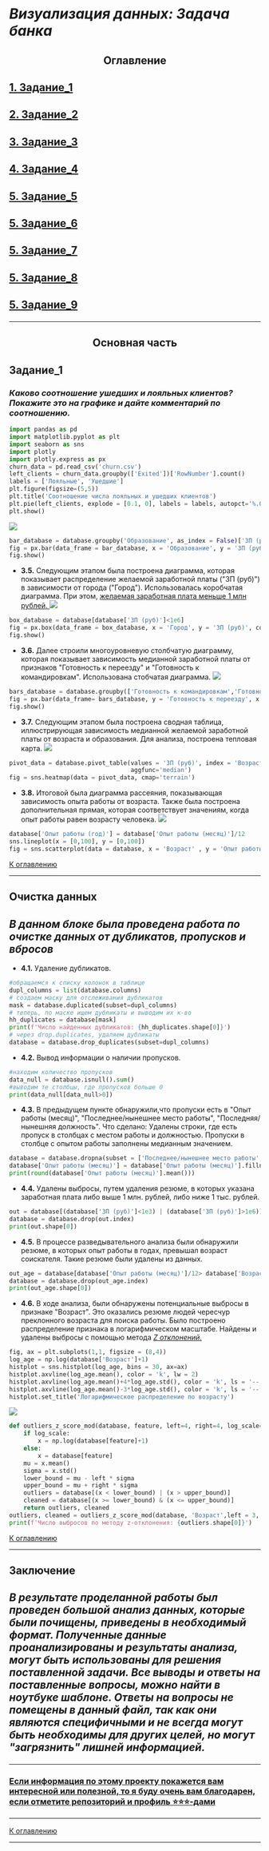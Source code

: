 # *Визуализация данных: Задача банка*
## <center>**Оглавление**<center>
## [1. Задание_1](https://github.com/alexmoscar/new-rep/blob/main/data/visual_task/Readme.md#Задание_1)
## [2. Задание_2](https://github.com/alexmoscar/new-rep/blob/main/data/visual_task/Readme.md#Задание_2)
## [3. Задание_3](https://github.com/alexmoscar/new-rep/blob/main/data/visual_task/Readme.md#Задание_3)
## [4. Задание_4](https://github.com/alexmoscar/new-rep/blob/main/data/visual_task/Readme.md#Задание_4)
## [5. Задание_5](https://github.com/alexmoscar/new-rep/blob/main/data/visual_task/Readme.md#Задание_5)
## [5. Задание_6](https://github.com/alexmoscar/new-rep/blob/main/data/visual_task/Readme.md#Задание_6)
## [5. Задание_7](https://github.com/alexmoscar/new-rep/blob/main/data/visual_task/Readme.md#Задание_7)
## [5. Задание_8](https://github.com/alexmoscar/new-rep/blob/main/data/visual_task/Readme.md#Задание_8)
## [5. Задание_9](https://github.com/alexmoscar/new-rep/blob/main/data/visual_task/Readme.md#Задание_9)<hr>
## <center>**Основная часть**<center>
## Задание_1 
### *Каково соотношение ушедших и лояльных клиентов? Покажите это на графике и дайте комментарий по соотношению.*
```python
import pandas as pd
import matplotlib.pyplot as plt
import seaborn as sns
import plotly
import plotly.express as px
churn_data = pd.read_csv('churn.csv')
left_clients = churn_data.groupby(['Exited'])['RowNumber'].count()
labels = ['Лояльные', 'Ушедшие']
plt.figure(figsize=(5,5))
plt.title('Соотношение числа лояльных и ушедших клиентов')
plt.pie(left_clients, explode = [0.1, 0], labels = labels, autopct='%.0f%%')
plt.show()
```
![](../project1/pic/1.png)
```python
bar_database = database.groupby('Образование', as_index = False)['ЗП (руб)'].median()
fig = px.bar(data_frame = bar_database, x = 'Образование', y = 'ЗП (руб)', color = 'Образование', title = 'ЗП медианное по Образованию')
fig.show()
```
*   **3.5.** Следующим этапом была построена диаграмма, которая показывает распределение желаемой заработной платы ("ЗП (руб)") в зависимости от города ("Город"). Использовалась коробчатая диаграмма. При этом, <ins>желаемая заработная плата меньше 1 млн рублей<ins>.
![](../project1/images/sal_by_city)
```python
box_database = database[database['ЗП (руб)']<1e6]
fig = px.box(data_frame = box_database, x = 'Город', y = 'ЗП (руб)', color = 'Город', title = 'Распределение ЗП по городам')
fig.show()
```
*   **3.6.** Далее строили многоуровневую столбчатую диаграмму, которая показывает зависимость медианной заработной платы от признаков "Готовность к переезду" и "Готовность к командировкам". Использована стобчатая диаграмма.
![](../project1/images/sal_by_trip)
```python
bars_database = database.groupby(['Готовность к командировкам','Готовность к переезду'], as_index=False)['ЗП (руб)'].median()
fig = px.bar(data_frame= bars_database, y = 'Готовность к переезду', x = 'ЗП (руб)', barmode='group', color = 'Готовность к командировкам', title = 'ЗП по готовности')
fig.show()
```
*   **3.7.** Следующим этапом была построена сводная таблица, иллюстрирующая зависимость медианной желаемой заработной платы от возраста и образования. Для анализа, построена тепловая карта.
![](../project1/images/warm.png)
```python
pivot_data = database.pivot_table(values = 'ЗП (руб)', index = 'Возраст', columns = 'Образование', fill_value=0,
                                  aggfunc='median')
fig = sns.heatmap(data = pivot_data, cmap='terrain')
```
*  **3.8.** Итоговой была диаграмма рассеяния, показывающая зависимость опыта работы от возраста. Также была построена дополнительная прямая, которая соответствует значениям, когда опыт работы равен возрасту человека.
![](../project1/images/scatter.png)
```python
database['Опыт работы (год)'] = database['Опыт работы (месяц)']/12
sns.lineplot(x = [0,100], y = [0,100])
fig = sns.scatterplot(data = database, x = 'Возраст' , y = 'Опыт работы (год)')
```
[К оглавлению](https://github.com/alexmoscar/new-rep/blob/main/data/project1/Readme.md#Оглавление)<hr>

## Очистка данных
## *В данном блоке была проведена работа по очистке данных от дубликатов, пропусков и вбросов*
*   **4.1.** Удаление дубликатов.
```python
#обращаемся к списку колонок в таблице
dupl_columns = list(database.columns)
# создаем маску для отслеживания дубликатов
mask = database.duplicated(subset=dupl_columns)
# теперь, по маске ищем дубликаты и выводим их к-во
hh_duplicates = database[mask]
print(f'Число найденных дубликатов: {hh_duplicates.shape[0]}')
# через drop.duplicates, удаляем дубликаты
database = database.drop_duplicates(subset=dupl_columns)
```
*   **4.2.** Вывод информации о наличии пропусков.
```python
#находим количество пропусков
data_null = database.isnull().sum()
#выводим те столбцы, где пропусков больше 0
print(data_null[data_null>0])
```
*   **4.3.** В предыдущем пункте обнаружили,что пропуски есть в "Опыт работы (месяц)", "Последнее/нынешнее место работы", "Последняя/нынешняя должность". Что сделано: Удалены строки, где есть пропуск в столбцах с местом работы и должностью. Пропуски в столбце с опытом работы заполнены медианным значением.
```python
database = database.dropna(subset = ['Последнее/нынешнее место работы','Последняя/нынешняя должность'])
database['Опыт работы (месяц)'] = database['Опыт работы (месяц)'].fillna(database['Опыт работы (месяц)'].median())
print(round(database['Опыт работы (месяц)'].mean()))
```
*   **4.4.** Удалены выбросы, путем удаления резюме, в которых указана заработная плата либо выше 1 млн. рублей, либо ниже 1 тыс. рублей.
```python
out = database[(database['ЗП (руб)']<1e3) | (database['ЗП (руб)']>1e6)]
database = database.drop(out.index)
print(out.shape[0])
```
*   **4.5.** В процессе разведывательного анализа были обнаружили резюме, в которых опыт работы в годах, превышал возраст соискателя. Такие резюме были удалены из данных.
```python
out_age = database[database['Опыт работы (месяц)']/12> database['Возраст']]
database = database.drop(out_age.index)
print(out_age.shape[0])
```
*   **4.6.** В ходе анализа, были обнаружены потенциальные выбросы в признаке "Возраст". Это оказались резюме людей чересчур преклонного возраста для поиска работы. Было построено распределение признака в логарифмическом масштабе. Найдены и удалены выбросы с помощью метода <ins>*Z отклонений*.<ins>
```python
fig, ax = plt.subplots(1,1, figsize = (8,4))
log_age = np.log(database['Возраст']+1)
histplot = sns.histplot(log_age, bins = 30, ax=ax)
histplot.axvline(log_age.mean(), color = 'k', lw = 2)
histplot.axvline(log_age.mean()+4*log_age.std(), color = 'k', ls = '--', lw = 2)
histplot.axvline(log_age.mean()-3*log_age.std(), color = 'k', ls = '--', lw = 2)
histplot.set_title('Логарифмическое распределение по возрасту')
```
![](../project1/images/log.png)
```python
def outliers_z_score_mod(database, feature, left=4, right=4, log_scale=True):
    if log_scale:
        x = np.log(database[feature]+1)
    else:
        x = database[feature]
    mu = x.mean()
    sigma = x.std()
    lower_bound = mu - left * sigma
    upper_bound = mu + right * sigma
    outliers = database[(x < lower_bound) | (x > upper_bound)]
    cleaned = database[(x >= lower_bound) & (x <= upper_bound)]
    return outliers, cleaned
outliers, cleaned = outliers_z_score_mod(database, 'Возраст',left = 3, right = 4, log_scale=True)
print(f'Число выбросов по методу z-отклонения: {outliers.shape[0]}')
```
[К оглавлению](https://github.com/alexmoscar/new-rep/blob/main/data/project1/Readme.md#Оглавление)<hr>

## Заключение
## *В результате проделанной работы был проведен большой анализ данных, которые были почищены, приведены в необходимый формат. Полученные данные проанализированы и результаты анализа, могут быть использованы для решения поставленной задачи. Все выводы и ответы на поставленные вопросы, можно найти в ноутбуке шаблоне. Ответы на вопросы не помещены в данный файл, так как они являются специфичными и не всегда могут быть необходимы для других целей, но могут "загрязнить" лишней информацией.*<hr>

### <ins>Если информация по этому проекту покажется вам интересной или полезной, то я буду очень вам благодарен, если отметите репозиторий и профиль ⭐️⭐️⭐️-дами <hr>
[К оглавлению](https://https://github.com/alexmoscar/new-rep/blob/main/data/project1/Readme.md#Оглавление)<hr>
